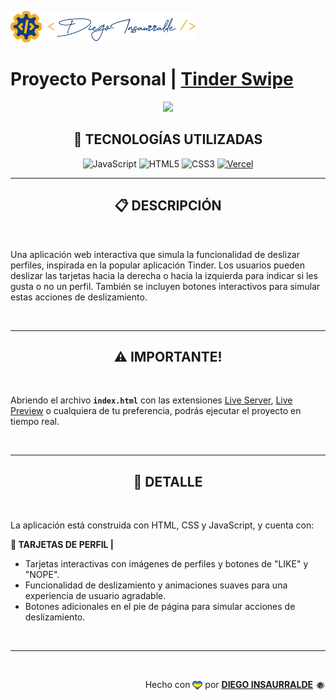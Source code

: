 <p align="left">
    <img src="./images/insa-logo.png" height=50 >
</p>

# Proyecto Personal | [**Tinder Swipe**](https://tinder-swipe-insa.vercel.app/)

<p align="center">
  <img src="https://www.letsnurture.ca/wp-content/uploads/2018/08/tinder_banner.jpg" />
</p>

<div align="center">

## **📌 TECNOLOGÍAS UTILIZADAS**

![JavaScript](https://img.shields.io/badge/-JavaScript-black?style=flat-square&logo=javascript)
![HTML5](https://img.shields.io/badge/-HTML5-E46625?style=flat-square&logo=html5&logoColor=white)
![CSS3](https://img.shields.io/badge/-CSS3-385BF4?style=flat-square&logo=css3)
[![Vercel](https://img.shields.io/badge/-Vercel-black?style=flat-square&logo=vercel&link=https://vercel.com/)](https://vercel.com/)

</div>

---

<div align="center">

## **📋 DESCRIPCIÓN**

</div>

<br />

Una aplicación web interactiva que simula la funcionalidad de deslizar perfiles, inspirada en la popular aplicación Tinder. Los usuarios pueden deslizar las tarjetas hacia la derecha o hacia la izquierda para indicar si les gusta o no un perfil. También se incluyen botones interactivos para simular estas acciones de deslizamiento.

<br />

---

<div align="center">

## **⚠️ IMPORTANTE!**

</div>

<br />

Abriendo el archivo **`index.html`** con las extensiones [Live Server](vscode:extension/ritwickdey.LiveServer), [Live Preview](vscode:extension/ms-vscode.live-server) o cualquiera de tu preferencia, podrás ejecutar el proyecto en tiempo real.

<br />

---

<div align="center">

## **📁 DETALLE**

</div>

<br />

La aplicación está construida con HTML, CSS y JavaScript, y cuenta con:

**📍 TARJETAS DE PERFIL |**

- Tarjetas interactivas con imágenes de perfiles y botones de "LIKE" y "NOPE".
- Funcionalidad de deslizamiento y animaciones suaves para una experiencia de usuario agradable.
- Botones adicionales en el pie de página para simular acciones de deslizamiento.

<br />

---

<br />

<div align="end">

Hecho con <img src="./images/boke-heart.png" style="height: 14px; width: 16px; margin-bottom: -0.15rem;" > por [**DIEGO INSAURRALDE**](https://insaurralde.vercel.app/) <img src="./images/boke-chimp.png" style="height: 14px; width: 16px; margin-bottom: -0.15rem;" >

</div>